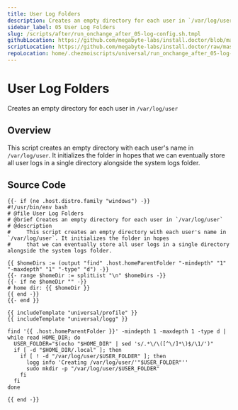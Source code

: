 ```yaml
---
title: User Log Folders
description: Creates an empty directory for each user in `/var/log/user`
sidebar_label: 05 User Log Folders
slug: /scripts/after/run_onchange_after_05-log-config.sh.tmpl
githubLocation: https://github.com/megabyte-labs/install.doctor/blob/master/home/.chezmoiscripts/universal/run_onchange_after_05-log-config.sh.tmpl
scriptLocation: https://github.com/megabyte-labs/install.doctor/raw/master/home/.chezmoiscripts/universal/run_onchange_after_05-log-config.sh.tmpl
repoLocation: home/.chezmoiscripts/universal/run_onchange_after_05-log-config.sh.tmpl
---
```

# User Log Folders

Creates an empty directory for each user in `/var/log/user`

## Overview

This script creates an empty directory with each user's name in `/var/log/user`. It initializes the folder in hopes
that we can eventually store all user logs in a single directory alongside the system logs folder.



## Source Code

```
{{- if (ne .host.distro.family "windows") -}}
#!/usr/bin/env bash
# @file User Log Folders
# @brief Creates an empty directory for each user in `/var/log/user`
# @description
#     This script creates an empty directory with each user's name in `/var/log/user`. It initializes the folder in hopes
#     that we can eventually store all user logs in a single directory alongside the system logs folder.

{{ $homeDirs := (output "find" .host.homeParentFolder "-mindepth" "1" "-maxdepth" "1" "-type" "d") -}}
{{- range $homeDir := splitList "\n" $homeDirs -}}
{{- if ne $homeDir "" -}}
# home dir: {{ $homeDir }}
{{ end -}}
{{- end }}

{{ includeTemplate "universal/profile" }}
{{ includeTemplate "universal/logg" }}

find '{{ .host.homeParentFolder }}' -mindepth 1 -maxdepth 1 -type d | while read HOME_DIR; do
  USER_FOLDER="$(echo "$HOME_DIR" | sed 's/.*\/\([^\/]*\)$/\1/')"
  if [ -d "$HOME_DIR/.local" ]; then
    if [ ! -d "/var/log/user/$USER_FOLDER" ]; then
      logg info 'Creating /var/log/user/'"$USER_FOLDER"''
      sudo mkdir -p "/var/log/user/$USER_FOLDER"
    fi
  fi
done

{{ end -}}
```
